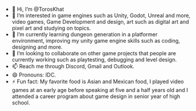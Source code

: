 - 👋 Hi, I’m @TorosKhat
- 👀 I’m interested in game engines such as Unity, Godot, Unreal and more, video games, Game Development and design, art such as digital art and pixel art and studying on topics. 
- 🌱 I’m currently learning dungeon generation in a platformer environment, improving my unity game engine skills such as coding, designing and more.
- 💞️ I’m looking to collaborate on other game projects that people are currently working such as playtesting, debugging and level design.
- 📫 Reach me through Discord, Gmail and Outlook.
- 😄 Pronouns: IDC.
- ⚡ Fun fact: My favorite food is Asian and Mexican food, I played video games at an early age before speaking at five and a half years old and I attended a career program about game design in senior year of high school.

<!---
TorosKhat/TorosKhat is a ✨ special ✨ repository because its `README.md` (this file) appears on your GitHub profile.
You can click the Preview link to take a look at your changes.
--->
